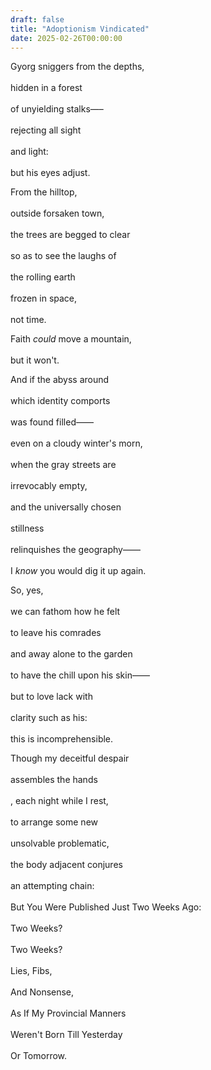 ```yaml
---
draft: false
title: "Adoptionism Vindicated"
date: 2025-02-26T00:00:00
---
```


Gyorg sniggers from the depths, <br>  
hidden in a forest <br>  
of unyielding stalks—– <br>  
rejecting all sight <br>  
and light: <br>  
but his eyes adjust. 

From the hilltop, <br>  
outside forsaken town, <br>  
the trees are begged to clear <br>  
so as to see the laughs of <br>  
the rolling earth <br>  
frozen in space, <br>  
not time. 

Faith *could* move a mountain, <br>  
but it won't.

And if the abyss around <br>  
which identity comports <br>  
was found filled—— <br>  
even on a cloudy winter's morn, <br>  
when the gray streets are <br>  
irrevocably empty, <br>  
and the universally chosen <br>  
stillness <br>  
relinquishes the geography—— <br>  
I *know* you would dig it up again.

So, yes, <br>  
we can fathom how he felt <br>  
to leave his comrades <br>  
and away alone to the garden <br>  
to have the chill upon his skin—— <br>  
but to love lack with <br>  
clarity such as his: <br>  
this is incomprehensible. 

Though my deceitful despair <br>  
assembles the hands <br>  
, each night while I rest, <br>  
to arrange some new <br>  
unsolvable problematic, <br>  
the body adjacent conjures <br>  
an attempting chain: <br>  
But You Were Published Just Two Weeks Ago: <br>  
Two Weeks? <br>  
Two Weeks? <br>  
Lies, Fibs, <br>  
And Nonsense, <br>  
As If My Provincial Manners <br>  
Weren't Born Till Yesterday <br>  
Or Tomorrow. 